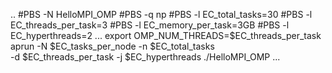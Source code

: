 ..#PBS -N HelloMPI_OMP #PBS -q np#PBS -l EC_total_tasks=30#PBS -l EC_threads_per_task=3#PBS -l EC_memory_per_task=3GB#PBS -l EC_hyperthreads=2...export OMP_NUM_THREADS=$EC_threads_per_taskaprun -N $EC_tasks_per_node -n $EC_total_tasks \-d $EC_threads_per_task -j $EC_hyperthreads ./HelloMPI_OMP ...
